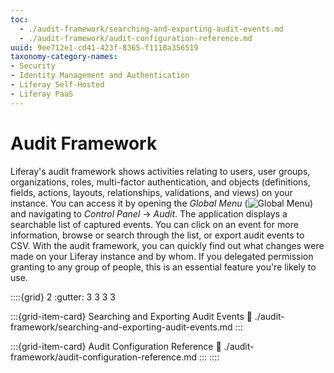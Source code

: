 ```yaml
---
toc:
  - ./audit-framework/searching-and-exporting-audit-events.md
  - ./audit-framework/audit-configuration-reference.md
uuid: 9ee712e1-cd41-423f-8365-f1118a356519
taxonomy-category-names:
- Security
- Identity Management and Authentication
- Liferay Self-Hosted
- Liferay PaaS
---
```

# Audit Framework

Liferay's audit framework shows activities relating to users, user groups, organizations, roles, multi-factor authentication, and objects (definitions, fields, actions, layouts, relationships, validations, and views) on your instance. You can access it by opening the *Global Menu* (![Global Menu](../images/icon-applications-menu.png)) and navigating to *Control Panel* &rarr; *Audit*. The application displays a searchable list of captured events. You can click on an event for more information, browse or search through the list, or export audit events to CSV. With the audit framework, you can quickly find out what changes were made on your Liferay instance and by whom. If you delegated permission granting to any group of people, this is an essential feature you're likely to use.

::::{grid} 2
:gutter: 3 3 3 3

:::{grid-item-card} Searching and Exporting Audit Events
:link: ./audit-framework/searching-and-exporting-audit-events.md
:::

:::{grid-item-card} Audit Configuration Reference
:link: ./audit-framework/audit-configuration-reference.md
:::
::::
